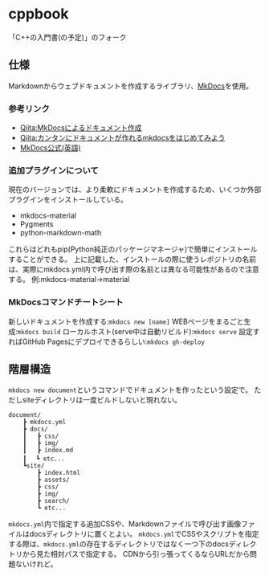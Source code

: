 # cppbook
「C++の入門書(の予定)」のフォーク

## 仕様
Markdownからウェブドキュメントを作成するライブラリ、[MkDocs](https://www.mkdocs.org/)を使用。
### 参考リンク
- [Qiita:MkDocsによるドキュメント作成](https://qiita.com/mebiusbox2/items/a61d42878266af969e3c)
- [Qiita:カンタンにドキュメントが作れるmkdocsをはじめてみよう](https://qiita.com/wamisnet/items/ed725d74f945f7c06b91)
- [MkDocs公式(英語)](https://www.mkdocs.org/)
### 追加プラグインについて
現在のバージョンでは、より柔軟にドキュメントを作成するため、いくつか外部プラグインをインストールしている。
- mkdocs-material
- Pygments
- python-markdown-math

これらはどれもpip(Python純正のパッケージマネージャ)で簡単にインストールすることができる。
上に記載した、インストールの際に使うレポジトリの名前は、実際にmkdocs.yml内で呼び出す際の名前とは異なる可能性があるので注意する。
例:mkdocs-material→material

### MkDocsコマンドチートシート
新しいドキュメントを作成する:``mkdocs new [name]``
WEBページをまるごと生成:``mkdocs build``
ローカルホスト(serve中は自動リビルド):``mkdocs serve``
設定すればGitHub Pagesにデプロイできるらしい:``mkdocs gh-deploy``

## 階層構造
``mkdocs new document``というコマンドでドキュメントを作ったという設定で。
ただしsiteディレクトリは一度ビルドしないと現れない。
```
document/
    ┣ mkdocs.yml
    ┣ docs/
    ┃   ┣ css/
    ┃   ┣ img/
    ┃   ┣ index.md
    ┃　 ┗ etc...
    ┗site/
        ┣ index.html
        ┣ assets/
        ┣ css/
        ┣ img/
        ┣ search/
        ┗ etc...
```
``mkdocs.yml``内で指定する追加CSSや、Markdownファイルで呼び出す画像ファイルはdocsディレクトリに置くとよい。
``mkdocs.yml``でCSSやスクリプトを指定する際は、``mkdocs.yml``の存在するディレクトリではなく一つ下のdocsディレクトリから見た相対パスで指定する。
CDNから引っ張ってくるならURLだから問題ないけれど。
